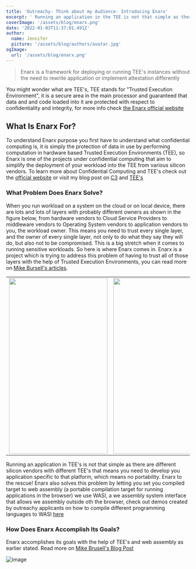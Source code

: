 ```yaml
---
title: 'Outreachy- Think about my Audience- Introducing Enarx'
excerpt: ' Running an application in the TEE is not that simple as there are different silicon vendors with different TEE, that means you have to develop your application specific to that platform, which means no portability'
coverImage: '/assets/blog/enarx.png'
date: '2022-01-03T11:37:01.491Z'
author:
  name: Jennifer
  picture: '/assets/blog/authors/avatar.jpg'
ogImage:
  url: '/assets/blog/enarx.png'
---
```


> Enarx is a framework for deploying or running TEE's instances without the need to rewrite application or implement attestation differently

You might wonder what are TEE's, TEE stands for "Trusted Execution Environment", it is a secure area in the main processor and guaranteed that data and and code loaded into it are protected with respect to confidentiality and integrity, for more info check [the Enarx official website](https://enarx.dev/)



## What Is Enarx For?

To understand Enarx purpose you first have to understand what confidential computing is, it is simply the protection of data in use by performing computation in hardware based Trusted Execution Environments (TEE), so Enarx is one of the projects under confidential computing that aim to simplify the deployment of your workload into the TEE from various silicon vendors. To learn more about Confidential Computing and TEE's check out the [official website](https://confidentialcomputing.io/) or visit my blog post on [C3](https://jenniferchukwu.com/posts/confidentialcomputing) and [TEE's](https://jenniferchukwu.com/posts/trustedexecution)


### What Problem Does Enarx Solve?
When you run workload on a system on the cloud or on local device, there are lots and lots of layers with probably different owners as shown in the figure below, from hardware vendors to Cloud Service Providers  to middleware vendors to Operating System vendors to application vendors to you, the workload owner. This means you need to trust every single layer, and the owner of every single layer, not only to do what they say they will do, but also not to be compromised.  This is a big stretch when it comes to running sensitive workloads. So here is where Enarx comes in. Enarx is a project which is trying to address this problem of having to trust all of 
those layers with the help of Trusted Execution Environments, you can read more on [Mike Bursell's articles](https://aliceevebob.com/2019/05/07/announcing-enarx/).

<table cellpadding="35" cellspacing="35">
  <tr>
    <td><img src="/assets/blog/classic-cloud-virt-arch-1.png" width=270 height=480></td>
    <td><img src="/assets/blog/reduced-arch.png" width=270 height=480></td>
  </tr>
 </table>



Running an application in TEE's is not that simple as there are different silicon vendors with different TEE's that means you need to develop you application specific to that platform, which means no portability. Enarx to the rescue! Enarx also solves this problem by letting you set you compiled target to web assembly (a portable compilation target for running applications in the browser) we use WASI, a we assembly system interface that allows we assembly outside oth the browser, check out demos created by outreachy applicants on how to compile different programming languages to WASI [here](https://enarx.dev/docs/WebAssembly/Introduction)


### How Does Enarx Accomplish Its Goals?
Enarx accomplishes its goals with the help of TEE's and web assembly as earlier stated. Read more on [Mike Brusell's Blog Post](https://aliceevebob.com/2020/04/28/an-enarx-milestone-binaries/)

![image](/assets/blog/enarx-general-arch.webp)